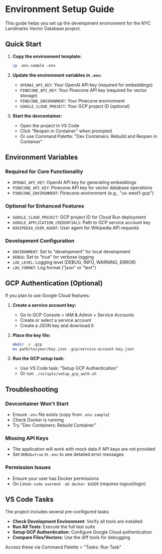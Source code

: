 # Environment Setup Guide

This guide helps you set up the development environment for the NYC Landmarks Vector Database project.

## Quick Start

1. **Copy the environment template:**

   ```bash
   cp .env.sample .env
   ```

1. **Update the environment variables in `.env`:**

   - `OPENAI_API_KEY`: Your OpenAI API key (required for embeddings)
   - `PINECONE_API_KEY`: Your Pinecone API key (required for vector storage)
   - `PINECONE_ENVIRONMENT`: Your Pinecone environment
   - `GOOGLE_CLOUD_PROJECT`: Your GCP project ID (optional)

1. **Start the devcontainer:**

   - Open the project in VS Code
   - Click "Reopen in Container" when prompted
   - Or use Command Palette: "Dev Containers: Rebuild and Reopen in Container"

## Environment Variables

### Required for Core Functionality

- `OPENAI_API_KEY`: OpenAI API key for generating embeddings
- `PINECONE_API_KEY`: Pinecone API key for vector database operations
- `PINECONE_ENVIRONMENT`: Pinecone environment (e.g., "us-west1-gcp")

### Optional for Enhanced Features

- `GOOGLE_CLOUD_PROJECT`: GCP project ID for Cloud Run deployment
- `GOOGLE_APPLICATION_CREDENTIALS`: Path to GCP service account key
- `WIKIPEDIA_USER_AGENT`: User agent for Wikipedia API requests

### Development Configuration

- `ENVIRONMENT`: Set to "development" for local development
- `DEBUG`: Set to "true" for verbose logging
- `LOG_LEVEL`: Logging level (DEBUG, INFO, WARNING, ERROR)
- `LOG_FORMAT`: Log format ("json" or "text")

## GCP Authentication (Optional)

If you plan to use Google Cloud features:

1. **Create a service account key:**

   - Go to GCP Console > IAM & Admin > Service Accounts
   - Create or select a service account
   - Create a JSON key and download it

1. **Place the key file:**

   ```bash
   mkdir -p .gcp
   mv path/to/your/key.json .gcp/service-account-key.json
   ```

1. **Run the GCP setup task:**

   - Use VS Code task: "Setup GCP Authentication"
   - Or run: `./scripts/setup_gcp_auth.sh`

## Troubleshooting

### Devcontainer Won't Start

- Ensure `.env` file exists (copy from `.env.sample`)
- Check Docker is running
- Try "Dev Containers: Rebuild Container"

### Missing API Keys

- The application will work with mock data if API keys are not provided
- Set `DEBUG=true` in `.env` to see detailed error messages

### Permission Issues

- Ensure your user has Docker permissions
- On Linux: `sudo usermod -aG docker $USER` (requires logout/login)

## VS Code Tasks

The project includes several pre-configured tasks:

- **Check Development Environment**: Verify all tools are installed
- **Run All Tests**: Execute the full test suite
- **Setup GCP Authentication**: Configure Google Cloud authentication
- **Compare Files/Vectors**: Use the diff tools for debugging

Access these via Command Palette > "Tasks: Run Task"
